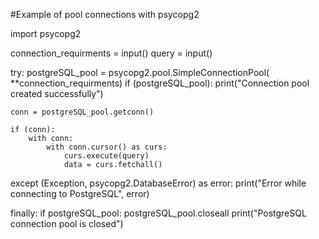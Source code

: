 #Example of pool connections with psycopg2 


import psycopg2


connection_requirments = input()
query = input()

try:
    postgreSQL_pool = psycopg2.pool.SimpleConnectionPool(
        **connection_requirments)
    if (postgreSQL_pool):
        print("Connection pool created successfully")

    conn = postgreSQL_pool.getconn()

    if (conn):
        with conn:
            with conn.cursor() as curs:
                curs.execute(query)
                data = curs.fetchall()


except (Exception, psycopg2.DatabaseError) as error:
    print("Error while connecting to PostgreSQL", error)

finally:
    if postgreSQL_pool:
        postgreSQL_pool.closeall
    print("PostgreSQL connection pool is closed")
